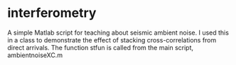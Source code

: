 # interferometry
A simple Matlab script for teaching about seismic ambient noise.
I used this in a class to demonstrate the effect of stacking cross-correlations from direct arrivals.
The function stfun is called from the main script, ambientnoiseXC.m
